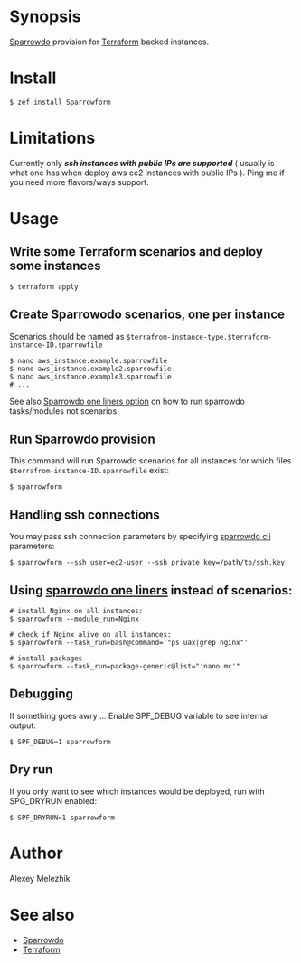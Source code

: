 # Synopsis

[Sparrowdo](https://github.com/melezhik/sparrowdo) provision for [Terraform](https://www.terraform.io) backed instances.

# Install

    $ zef install Sparrowform

# Limitations

Currently only ***ssh instances with public IPs are supported*** ( usually is what one has when deploy aws ec2 instances with public IPs ).
Ping me if you need more flavors/ways support.

# Usage

## Write some Terraform scenarios and deploy some instances

    $ terraform apply

## Create Sparrowodo scenarios, one per instance

Scenarios should be named as `$terrafrom-instance-type.$terraform-instance-ID.sparrowfile`

    $ nano aws_instance.example.sparrowfile
    $ nano aws_instance.example2.sparrowfile
    $ nano aws_instance.example3.sparrowfile
    # ...

See also [Sparrowdo one liners option](#using-sparrowdo-one-liners-instead-of-scenarios)
on how to run sparrowdo tasks/modules not scenarios.

## Run Sparrowdo provision

This command will run Sparrowdo scenarios for all instances for which files `$terrafrom-instance-ID.sparrowfile` exist:

    $ sparrowform

## Handling ssh connections

You may pass ssh connection parameters by specifying [sparrowdo cli](https://github.com/melezhik/sparrowdo#sparrowdo-client-command-line-parameters) parameters:

    $ sparrowform --ssh_user=ec2-user --ssh_private_key=/path/to/ssh.key

## Using [sparrowdo one liners](https://github.com/melezhik/sparrowdo#--module_run) instead of scenarios:

    # install Nginx on all instances:
    $ sparrowform --module_run=Nginx

    # check if Nginx alive on all instances:
    $ sparrowform --task_run=bash@command='"ps uax|grep nginx"'

    # install packages
    $ sparrowform --task_run=package-generic@list="'nano mc'"

## Debugging

If something goes awry ... Enable SPF_DEBUG variable to see internal output:

    $ SPF_DEBUG=1 sparrowform

## Dry run

If you only want to see which instances would be deployed, run with  SPG_DRYRUN enabled:

    $ SPF_DRYRUN=1 sparrowform

# Author

Alexey Melezhik


# See also

* [Sparrowdo](https://github.com/melezhik/sparrowdo)
* [Terraform](https://www.terraform.io)
